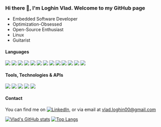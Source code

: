 ### Hi there 👋, I'm Loghin Vlad. Welcome to my GitHub page

* Embedded Software Developer
* Optimization-Obsessed
* Open-Source Enthusiast
* Linux
* Guitarist


#### Languages

![](https://img.shields.io/badge/C++-c++11,%20c++14,%20c++17,%20c++20-informational?style=flat&logo=c%2B%2B&logoColor=4d78c4&labelColor=dbdbdb)
![](https://img.shields.io/badge/C-c99,%20c11-informational?style=flat&logo=c&logoColor=001c96&labelColor=dbdbdb)
![](https://img.shields.io/badge/CMake-3.17-informational?style=flat&logo=cmake&logoColor=darkgreen&labelColor=dbdbdb)
![](https://img.shields.io/badge/Java-jdk15-informational?style=flat&logo=java&logoColor=c76d00&labelColor=dbdbdb)
![](https://img.shields.io/badge/PHP-7,%208-informational?style=flat&logo=php&logoColor=7547ba&labelColor=dbdbdb)
![](https://img.shields.io/badge/SQL-MariaDB/MySQL,%20OracleSQL,%20SQLite3-informational?style=flat&logo=mariadb&logoColor=blue&labelColor=dbdbdb)
![](https://img.shields.io/badge/python-2.7,3.6,3.8-informational?style=flat&logo=python&logoColor=0d4503&labelColor=dbdbdb)
![](https://img.shields.io/badge/C%23-informational?style=flat&logo=.NET&logoColor=0d4503&labelColor=dbdbdb)
![](https://img.shields.io/badge/html-5-informational?style=flat&logo=html5&logoColor=fc8c03&labelColor=dbdbdb)
![](https://img.shields.io/badge/css-3-informational?style=flat&logo=css3&logoColor=blue&labelColor=dbdbdb)
![](https://img.shields.io/badge/JavaScript-informational?style=flat&logo=javascript&logoColor=orange&color=dbdbdb)
![](https://img.shields.io/badge/TypeScript-informational?style=flat&logo=typescript&logoColor=darkblue&color=dbdbdb)
![](https://img.shields.io/badge/NodeJS-informational?style=flat&logo=node.js&logoColor=orange&color=dbdbdb)

#### Tools, Technologies & APIs

![](https://img.shields.io/badge/Vulkan%20API-1.2.170-informational?style=flat&logo=vulkan&logoColor=red&labelColor=dbdbdb)
![](https://img.shields.io/badge/OpenGL-3.3,%204.5%20Core/ES-informational?style=flat&logo=opengl&logoColor=red&labelColor=dbdbdb)
![](https://img.shields.io/badge/Qt-4,%205,%206%20%20c++/pySide2-informational?style=flat&logo=qt&logoColor=green&labelColor=dbdbdb)
![](https://img.shields.io/badge/git-2.3-informational?style=flat&logo=git&logoColor=orange&labelColor=dbdbdb)
![](https://img.shields.io/badge/Jira-informational?style=flat&logo=atlassian&logoColor=blue&labelColor=dbdbdb)


#### Contact

You can find me on [![LinkedIn][1.2]][1], or via email at vlad.loghin00@gmail.com

[1]: https://www.linkedin.com/in/vlad-andrei-loghin-bb69b2151/
[1.2]: https://raw.githubusercontent.com/MartinHeinz/MartinHeinz/master/linkedin-3-16.png

[![Vlad's GitHub stats](https://github-readme-stats.vercel.app/api?username=LoghinVladDev&count_private=true&show_icons=true&theme=dark)](https://github.com/anuraghazra/github-readme-stats)
[![Top Langs](https://github-readme-stats.vercel.app/api/top-langs/?username=LoghinVladDev&langs_count=8&layout=compact&theme=dark&exclude_repo=AR_DR_IMR_LPN)](https://github.com/anuraghazra/github-readme-stats)

<!--
**LoghinVladDev/LoghinVladDev** is a ✨ _special_ ✨ repository because its `README.md` (this file) appears on your GitHub profile.

Here are some ideas to get you started:

- 🔭 I’m currently working on ...
- 🌱 I’m currently learning ...
- 👯 I’m looking to collaborate on ...
- 🤔 I’m looking for help with ...
- 💬 Ask me about ...
- 📫 How to reach me: ...
- 😄 Pronouns: ...
- ⚡ Fun fact: ...
-->
